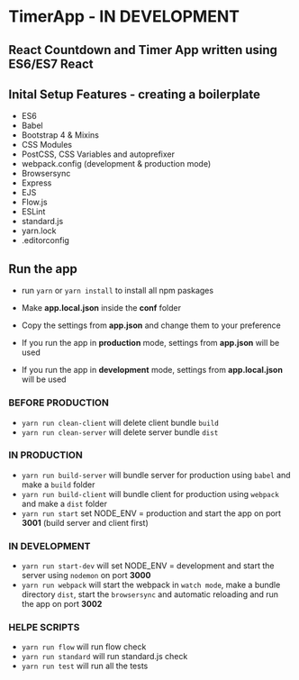 # TimerApp - IN DEVELOPMENT #

## React Countdown and Timer App written using ES6/ES7 React ##

## Inital Setup Features - creating a boilerplate ##

* ES6
* Babel
* Bootstrap 4 & Mixins
* CSS Modules
* PostCSS, CSS Variables and autoprefixer
* webpack.config (development & production mode)
* Browsersync
* Express
* EJS
* Flow.js
* ESLint
* standard.js
* yarn.lock
* .editorconfig

## Run the app ##

* run `yarn` or `yarn install` to install all npm paskages

* Make **app.local.json** inside the **conf** folder
* Copy the settings from **app.json** and change them to your preference
* If you run the app in **production** mode, settings from **app.json** will be used
* If you run the app in **development** mode, settings from **app.local.json** will be used

### BEFORE PRODUCTION ###

* `yarn run clean-client` will delete client bundle `build`
* `yarn run clean-server` will delete server bundle `dist`

### IN PRODUCTION ###

* `yarn run build-server`  will bundle server for production using `babel` and make a `build` folder
* `yarn run build-client` will bundle client for production using `webpack` and make a `dist` folder
* `yarn run start` set NODE_ENV = production and start the app on port **3001** (build server and client first)

### IN DEVELOPMENT ###

* `yarn run start-dev` will set NODE_ENV = development and start the server using `nodemon` on port **3000**
* `yarn run webpack` will start the webpack in `watch mode`, make a bundle directory `dist`, start the `browsersync` and automatic reloading and run the app on port **3002**

### HELPE SCRIPTS ###

* `yarn run flow` will run flow check
* `yarn run standard` will run standard.js check
* `yarn run test` will run all the tests
